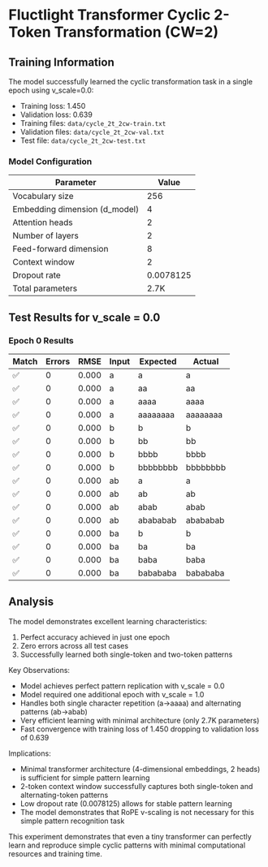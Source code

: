 # Fluctlight Transformer Cyclic 2-Token Transformation (CW=2)
## Training Information
The model successfully learned the cyclic transformation task in a single epoch using v_scale=0.0:
- Training loss: 1.450
- Validation loss: 0.639
- Training files: `data/cycle_2t_2cw-train.txt`
- Validation files: `data/cycle_2t_2cw-val.txt`
- Test file: `data/cycle_2t_2cw-test.txt`

### Model Configuration
| Parameter | Value |
|-----------|-------|
| Vocabulary size | 256 |
| Embedding dimension (d_model) | 4 |
| Attention heads | 2 |
| Number of layers | 2 |
| Feed-forward dimension | 8 |
| Context window | 2 |
| Dropout rate | 0.0078125 |
| Total parameters | 2.7K |

## Test Results for v_scale = 0.0

### Epoch 0 Results

| Match | Errors | RMSE | Input | Expected | Actual |
|-------|--------|------|-------|-----------|---------|
| ✅ | 0 | 0.000 | a | a | a |
| ✅ | 0 | 0.000 | a | aa | aa |
| ✅ | 0 | 0.000 | a | aaaa | aaaa |
| ✅ | 0 | 0.000 | a | aaaaaaaa | aaaaaaaa |
| ✅ | 0 | 0.000 | b | b | b |
| ✅ | 0 | 0.000 | b | bb | bb |
| ✅ | 0 | 0.000 | b | bbbb | bbbb |
| ✅ | 0 | 0.000 | b | bbbbbbbb | bbbbbbbb |
| ✅ | 0 | 0.000 | ab | a | a |
| ✅ | 0 | 0.000 | ab | ab | ab |
| ✅ | 0 | 0.000 | ab | abab | abab |
| ✅ | 0 | 0.000 | ab | abababab | abababab |
| ✅ | 0 | 0.000 | ba | b | b |
| ✅ | 0 | 0.000 | ba | ba | ba |
| ✅ | 0 | 0.000 | ba | baba | baba |
| ✅ | 0 | 0.000 | ba | babababa | babababa |

## Analysis
The model demonstrates excellent learning characteristics:
1. Perfect accuracy achieved in just one epoch
2. Zero errors across all test cases
3. Successfully learned both single-token and two-token patterns

Key Observations:
- Model achieves perfect pattern replication with v_scale = 0.0
- Model required one additional epoch with v_scale = 1.0
- Handles both single character repetition (a→aaaa) and alternating patterns (ab→abab)
- Very efficient learning with minimal architecture (only 2.7K parameters)
- Fast convergence with training loss of 1.450 dropping to validation loss of 0.639

Implications:
- Minimal transformer architecture (4-dimensional embeddings, 2 heads) is sufficient for simple pattern learning
- 2-token context window successfully captures both single-token and alternating-token patterns
- Low dropout rate (0.0078125) allows for stable pattern learning
- The model demonstrates that RoPE v-scaling is not necessary for this simple pattern recognition task

This experiment demonstrates that even a tiny transformer can perfectly learn and reproduce simple cyclic patterns with minimal computational resources and training time.